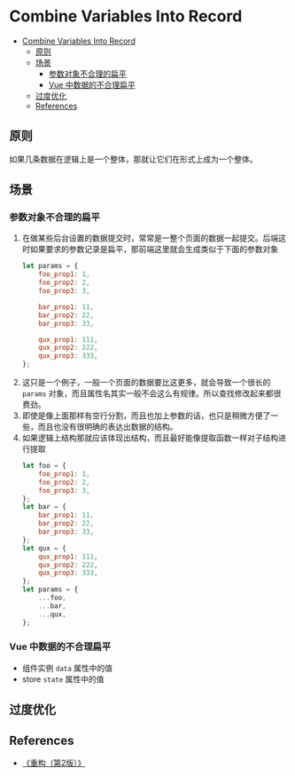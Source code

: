 # Combine Variables Into Record


<!-- TOC -->

- [Combine Variables Into Record](#combine-variables-into-record)
    - [原则](#原则)
    - [场景](#场景)
        - [参数对象不合理的扁平](#参数对象不合理的扁平)
        - [Vue 中数据的不合理扁平](#vue-中数据的不合理扁平)
    - [过度优化](#过度优化)
    - [References](#references)

<!-- /TOC -->


## 原则
如果几条数据在逻辑上是一个整体，那就让它们在形式上成为一个整体。


## 场景
### 参数对象不合理的扁平
1. 在做某些后台设置的数据提交时，常常是一整个页面的数据一起提交。后端这时如果要求的参数记录是扁平，那前端这里就会生成类似于下面的参数对象
    ```js
    let params = {
        foo_prop1: 1,
        foo_prop2: 2,
        foo_prop3: 3,

        bar_prop1: 11,
        bar_prop2: 22,
        bar_prop3: 33,

        qux_prop1: 111,
        qux_prop2: 222,
        qux_prop3: 333,
    };
    ```
2. 这只是一个例子，一般一个页面的数据要比这更多，就会导致一个很长的 `params` 对象，而且属性名其实一般不会这么有规律。所以查找修改起来都很费劲。
3. 即使是像上面那样有空行分割，而且也加上参数的话，也只是稍微方便了一些，而且也没有很明确的表达出数据的结构。
5. 如果逻辑上结构那就应该体现出结构，而且最好能像提取函数一样对子结构进行提取
    ```js
    let foo = {
        foo_prop1: 1,
        foo_prop2: 2,
        foo_prop3: 3,
    };
    let bar = {
        bar_prop1: 11,
        bar_prop2: 22,
        bar_prop3: 33,
    };
    let qux = {
        qux_prop1: 111,
        qux_prop2: 222,
        qux_prop3: 333,
    };
    let params = {
        ...foo,
        ...bar,
        ...qux,
    };
    ```

### Vue 中数据的不合理扁平
* 组件实例 `data` 属性中的值
* store `state` 属性中的值


## 过度优化


## References
* [《重构（第2版）》](https://book.douban.com/subject/33400354/)
